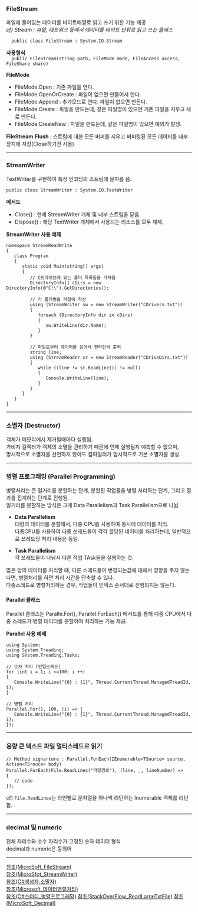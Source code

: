 ### FileStream  
   
파일에 들어있는 데이터를 바이트배열로 읽고 쓰기 위한 기능 제공  
<i> cf) Stream : 파일, 네트워크 등에서 데이터를 바이트 단위로 읽고 쓰는 클래스  </i>
   
`  
public class FileStream : System.IO.Stream
`  
   
<b> 사용형식 </b>  
`  
public FileStream(string path, FileMode mode, FileAccess access, FileShare share)
`   
   
<b> FileMode </b>  
* FileMode.Open : 기존 파일을 연다.  
* FileMode.OpenOrCreate : 파일이 없으면 만들어서 연다.  
* FileMode.Append : 추가모드로 연다. 파일이 없으면 만든다.  
* FileMode.Create : 파일을 만드는데, 같은 파일명이 있으면 기존 파일을 지우고 새로 만든다.  
* FileMode.CreateNew : 파일을 만드는데, 같은 파일명이 있으면 예외가 발생.  

<b>FileStream.Flush</b> : 스트림에 대한 모든 버퍼를 지우고 버퍼링된 모든 데이터를 내부 장치에 저장(Close하기전 사용)  
    
   
- - -  
    
### StreamWriter   
   
TextWriter를 구현하여 특정 인코딩의 스트림에 문자를 씀.  
   
`
public class StreamWriter : System.IO.TextWriter  
`   
   
<b> 메서드 </b>  
* Close() : 현재 StreamWriter 개체 및 내부 스트림을 닫음.  
* Dispose() : 해당 TextWriter 개체에서 사용되는 리소스를 모두 해제.   

<b>StreamWriter 사용 예제</b>  
```  
namespace StreamReadWrite
{
   class Program
   {
      static void Main(string[] args)
      {
         // C드라이브에 있는 폴더 목록들을 가져옴
         DirectoryInfo[] cDirs = new DirectoryInfo(@"C:\").GetDirectories();
         
         // 각 폴더명을 파일에 작성
         using (StreamWriter sw = new StreamWriter("CDrivers.txt"))
         {
            foreach (DirectoryInfo dir in cDirs)
            {
               sw.WriteLine(dir.Name);
            }
         }
         
         // 파일로부터 데이터를 읽어서 한라인씩 출력  
         string line;
         using (StreamReader sr = new StreamReader("CDriveDirs.txt"))
         {
            while ((line != sr.ReadLine()) != null)
            {
               Console.WriteLine(line);
            }
         }
      }
   }
}
```   
   
- - -   
   
### 소멸자 (Destructor)   
  
객체가 메모리에서 제거될때마다 실행됨.   
가비지 컬렉터가 객체의 소멸을 관리하기 때문에 언제 실행될지 예측할 수 없으며,  
명시적으로 소멸자를 선언하지 않아도 컴파일러가 암시적으로 기본 소멸자를 생성.  
    
- - -  
   
### 병렬 프로그래밍  (Parallel Programming)   
     
병렬처리는 큰 일거리를 분할하는 단계, 분할된 작업들을 병렬 처리하는 단계, 그리고 결과를 집계하는 단계로 진행됨.  
일거리를 분할하는 방식은 크게 Data Parallelism과 Task Parallelism으로 나뉨.  
   
* <b>Data Parallelism</b>  
  대량의 데이터를 분할해서, 다중 CPU를 사용하여 동시에 데이터를 처리.   
  다중CPU를 사용하여 다중 쓰레드들이 각각 할당된 데이터를 처리하는데, 일반적으로 쓰레드당 처리 내용은 동일.  
   
* <b>Task Parallelism</b>  
  각 쓰레드들이 나눠서 다른 작업 TAsk들을 실행하는 것.  
   
많은 양의 데이터를 처리할 떄, 다른 스레드들이 변경되는값에 대해서 영향을 주지 않는다면, 병렬처리를 하면 처리 시간을 단축할 수 있다.  
다중스레드로 병렬처리하는 경우, 작업들이 인덱스 순서대로 진행되지는 않는다.  
   
    
#### Parallel 클래스    
    
Parallel 클래스는 Paralle.For(), Parallel.ForEach() 메서드를 통해 다중 CPU에서 다중 스레드가 병렬 데이터를 분할하여 처리하는 기능 제공.     
      
<b>Parallel 사용 예제</b>   
```
using System;
using System.Treading;
using SYstem.Treading.Tasks;

// 순차 처리 (단일스레드)
for (int i = 1; i <=100; i ++)
{
   Console.WriteLine("{0} : {1}", Thread.CurrentThread.ManagedTreadId, i);
}

// 병렬 처리
Parallel.For(1, 100, (i) => {
   Console.WriteLine("{0} : {1}", Thread.CurrentThread.ManagedTreadId, i);
});
```    
   
- - -  
   
### 용량 큰 텍스트 파일 멀티스레드로 읽기  
  
```  
// Method signarture : Parallel.ForEach(IEnumerable<TSource> source, Action<TSrouce> body)
Parallel.ForEach(File.ReadLines("파일경로"), (line, _, lineNumber) =>
{
   // code
});
```  
  
cf) `File.ReadLines`는 라인별로 문자열을 하나씩 리턴하는 Inumerable<string> 객체를 리턴함.  
     
   
- - -  
    
### decimal 및 numeric
  
전체 자리수와 소수 자리수가 고정된 숫자 데이터 형식  
decimal과 numeric은 동의어   

    
- - -  
    
[참조(MicroSoft_FileStream)](https://docs.microsoft.com/ko-kr/dotnet/api/system.io.filestream?view=netframework-4.7.2)   
[참조(MicroSfot_StreamWriter)](https://docs.microsoft.com/ko-kr/dotnet/api/system.io.streamwriter?view=netframework-4.7.2)  
[참조(C#생성자,소멸자)](https://076923.github.io/posts/C-15/)   
[참조(Microsoft_데이터병렬처리)](https://docs.microsoft.com/ko-kr/dotnet/standard/parallel-programming/data-parallelism-task-parallel-library)  
[참조(C#스터디_병렬프로그래밍)](http://www.csharpstudy.com/Threads/parallel.aspx) 
[참조(StackOverFlow_ReadLargeTxtFile)](https://stackoverflow.com/questions/17188357/read-large-txt-file-multithreaded)
[참조(MicroSoft_Decimal)](https://docs.microsoft.com/ko-kr/sql/t-sql/data-types/decimal-and-numeric-transact-sql?view=sql-server-2017)
